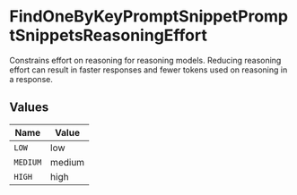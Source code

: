 # FindOneByKeyPromptSnippetPromptSnippetsReasoningEffort

Constrains effort on reasoning for reasoning models. Reducing reasoning effort can result in faster responses and fewer tokens used on reasoning in a response.


## Values

| Name     | Value    |
| -------- | -------- |
| `LOW`    | low      |
| `MEDIUM` | medium   |
| `HIGH`   | high     |